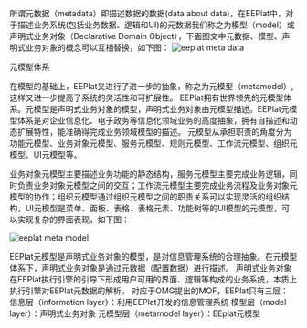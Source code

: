 所谓元数据（metadata）即描述数据的数据(data about data)，在EEPlat中，对于描述业务系统(包括业务数据、逻辑和UI)的元数据我们称之为模型（model）或声明式业务对象（Declarative Domain Object），下面图文中元数据、模型、声明式业务对象的概念可以互相替换，如下图：
![eeplat meta data](https://raw.githubusercontent.com/arfayr/eeplat-1/patch-7/imgs/eeplat_meta_data.png)

元模型体系

在模型的基础上，EEPlat又进行了进一步的抽象，称之为元模型（metamodel）,这样又进一步提高了系统的灵活性和可扩展性。 EEPlat拥有世界领先的元模型体系。元模型是声明式业务对象的模型，声明式业务对象由元模型描述。EEPlat元模型体系是对企业信息化、电子政务等信息化领域业务的高度抽象，拥有自描述和动态扩展特性，能准确得完成业务领域模型的描述。 元模型从承担职责的角度分为功能元模型、业务对象元模型、服务元模型、规则元模型、工作流元模型、组织元模型、UI元模型等。

业务对象元模型主要描述业务功能的静态结构，服务元模型主要完成业务逻辑，同时负责业务对象元模型之间的交互；工作流元模型主要完成业务流程及业务对象元模型的协作；组织元模型通过组织元模型之间的职责关系可以实现灵活的组织结构，UI元模型是菜单、面板、表格、表格元素、功能树等的UI模型的元模型，可以实现复杂的界面表现，如下图：

![eeplat meta model](https://raw.githubusercontent.com/arfayr/eeplat-1/patch-7/imgs/EEPlat_metamodel_en.png)

EEPlat元模型是声明式业务对象的模型，是对信息管理系统的合理抽象。在元模型体系下，声明式业务对象是通过元数据（配置数据）进行描述。
声明式业务对象在EEPlat执行引擎的引导下形成用户可用的界面、逻辑等构成的业务系统，本质上执行引擎对EEPlat元数据的解析。
对应于OMG提出的MOF，EEPlat只有三层：
信息层（information layer）：利用EEPlat开发的信息管理系统
模型层（model layer）：声明式业务对象
元模型层（metamodel layer）：EEplat元模型
